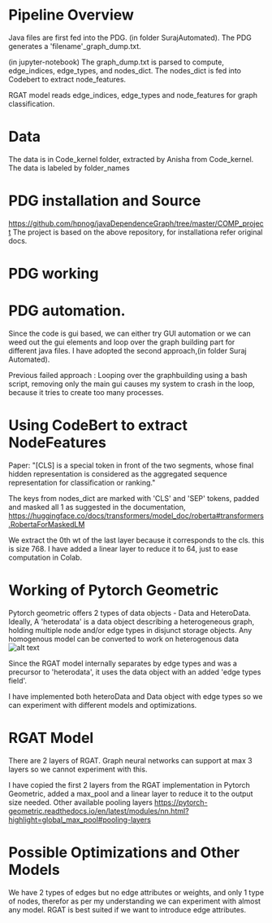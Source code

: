 # Pipeline Overview
Java files are first fed into the PDG.
(in folder SurajAutomated). The PDG generates a 'filename'_graph_dump.txt.

(in jupyter-notebook) The graph_dump.txt is parsed to compute, edge_indices, edge_types, and nodes_dict. The nodes_dict is fed into Codebert to extract node_features.

RGAT model reads edge_indices, edge_types and node_features for graph classification.



# Data
The data is in Code_kernel folder, extracted by Anisha from Code_kernel. The data is labeled by folder_names 


# PDG installation and Source
 https://github.com/hpnog/javaDependenceGraph/tree/master/COMP_project
The project is based on the above repository, for installationa refer original docs.

# PDG working

# PDG automation.
Since the code is gui based, we can either try GUI automation or we can weed out the gui elements and loop over the graph building part for different java files. I have adopted the second approach,(in folder Suraj Automated).

Previous failed approach : Looping over the graphbuilding using a bash script, removing only the main gui causes my system to crash in the loop, because it tries to create too many processes.

# Using CodeBert to extract NodeFeatures
Paper: "[CLS] is a special token in
front of the two segments, whose final hidden representation is considered as the aggregated sequence
representation for classification or ranking."

The keys from nodes_dict are marked with 'CLS' and 'SEP' tokens, padded and masked all 1 as suggested in the documentation, https://huggingface.co/docs/transformers/model_doc/roberta#transformers.RobertaForMaskedLM

We extract the 0th wt of the last layer because it corresponds to the cls. this is size 768. I have added a linear layer to reduce it to 64, just to ease computation in Colab.


# Working of Pytorch Geometric
Pytorch geometric offers 2 types of data objects - Data and HeteroData. Ideally, A 'heterodata' is a data object describing a heterogeneous graph, holding multiple node and/or edge types in disjunct storage objects.
Any homogenous model can be converted to work on heterogenous data
![alt text](https://github.com/jyothivedurada/PDG-gen/blob/main/ReadmeSupport/HeteroSupportOnHomoModels.png)

Since the RGAT model internally separates by edge types and was a precursor to 'heterodata', it uses the data object with an added 'edge types field'.

I have implemented both heteroData and Data object with edge types so we can experiment with different models and optimizations.

# RGAT Model
There are 2 layers of RGAT. Graph neural networks can support at max 3 layers so we cannot experiment with this.

I have copied the first 2 layers from the RGAT implementation in Pytorch Geometric, added a max_pool and a linear layer to reduce it to the output size needed. 
Other available pooling layers
https://pytorch-geometric.readthedocs.io/en/latest/modules/nn.html?highlight=global_max_pool#pooling-layers

# Possible Optimizations and Other Models 
We have 2 types of edges but no edge attributes or weights, and only 1 type of nodes, therefor as per my understanding we can experiment with almost any model.
RGAT is best suited if we want to introduce edge attributes.